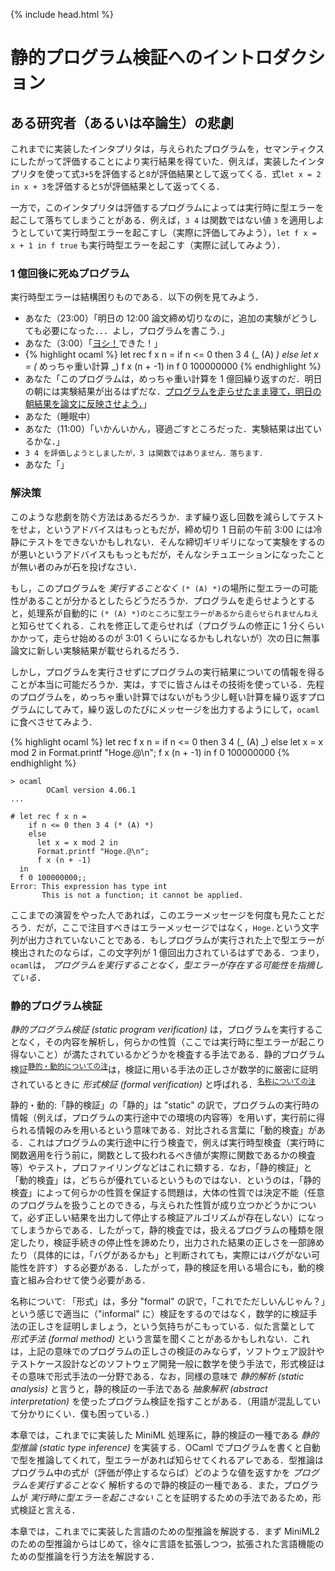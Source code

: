 {% include head.html %}

# 静的プログラム検証へのイントロダクション

## ある研究者（あるいは卒論生）の悲劇

これまでに実装したインタプリタは，与えられたプログラムを，セマンティクスにしたがって評価することにより実行結果を得ていた．例えば，実装したインタプリタを使って式`3+5`を評価すると`8`が評価結果として返ってくる．式`let x = 2 in x + 3`を評価すると`5`が評価結果として返ってくる．

一方で，このインタプリタは評価するプログラムによっては実行時に型エラーを起こして落ちてしまうことがある．例えば，`3 4` は関数ではない値 `3` を適用しようとしていて実行時型エラーを起こすし（実際に評価してみよう），`let f x = x + 1 in f true` も実行時型エラーを起こす（実際に試してみよう）．

### 1 億回後に死ぬプログラム

実行時型エラーは結構困りものである．以下の例を見てみよう．

- あなた（23:00）「明日の 12:00 論文締め切りなのに，追加の実験がどうしても必要になった．．．よし，プログラムを書こう．」
- あなた（3:00）「[ヨシ！](https://ja.wikipedia.org/wiki/%E7%8F%BE%E5%A0%B4%E7%8C%AB)できた！」
- {% highlight ocaml %}
  let rec f x n =
  if n <= 0 then 3 4 (_ (A) _)
  else
  let x = (_ めっちゃ重い計算 _)
  f x (n + -1)
  in
  f 0 100000000
  {% endhighlight %}
- あなた「このプログラムは，めっちゃ重い計算を 1 億回繰り返すのだ．明日の朝には実験結果が出るはずだな．[プログラムを走らせたまま寝て，明日の朝結果を論文に反映させよう．](<https://ja.wikipedia.org/wiki/%E3%83%95%E3%83%A9%E3%82%B0_(%E3%82%B9%E3%83%88%E3%83%BC%E3%83%AA%E3%83%BC)>)」
- あなた（睡眠中）
- あなた（11:00）「いかんいかん，寝過ごすところだった．実験結果は出ているかな．」
- `3 4 を評価しようとしましたが，3 は関数ではありません．落ちます．`
- あなた「」

### 解決策

このような悲劇を防ぐ方法はあるだろうか．まず繰り返し回数を減らしてテストをせよ，というアドバイスはもっともだが，締め切り 1 日前の午前 3:00 には冷静にテストをできないかもしれない．そんな締切ギリギリになって実験をするのが悪いというアドバイスももっともだが，そんなシチュエーションになったことが無い者のみが石を投げなさい．

もし，このプログラムを _実行することなく_ `(* (A) *)`の場所に型エラーの可能性があることが分かるとしたらどうだろうか．プログラムを走らせようとすると，処理系が自動的に `(* (A) *)のところに型エラーがあるから走らせられませんねえ`と知らせてくれる．これを修正して走らせれば（プログラムの修正に 1 分くらいかかって，走らせ始めるのが 3:01 くらいになるかもしれないが）次の日に無事論文に新しい実験結果が載せられるだろう．

しかし，プログラムを実行させずにプログラムの実行結果についての情報を得ることが本当に可能だろうか．実は，すでに皆さんはその技術を使っている．先程のプログラムを，めっちゃ重い計算ではないがもう少し軽い計算を繰り返すプログラムにしてみて，繰り返しのたびにメッセージを出力するようにして，`ocaml` に食べさせてみよう．

{% highlight ocaml %}
let rec f x n =
if n <= 0 then 3 4 (_ (A) _)
else
let x = x mod 2 in
Format.printf "Hoge.@\n";
f x (n + -1)
in
f 0 100000000
{% endhighlight %}

```
> ocaml
        OCaml version 4.06.1
...

# let rec f x n =
    if n <= 0 then 3 4 (* (A) *)
    else
      let x = x mod 2 in
      Format.printf "Hoge.@\n";
      f x (n + -1)
  in
  f 0 100000000;;
Error: This expression has type int
       This is not a function; it cannot be applied.
```

ここまでの演習をやった人であれば，このエラーメッセージを何度も見たことだろう．だが，ここで注目すべきはエラーメッセージではなく，`Hoge.`という文字列が出力されていないことである．もしプログラムが実行された上で型エラーが検出されたのならば，この文字列が 1 億回出力されているはずである．つまり，`ocaml`は， _プログラムを実行することなく，型エラーが存在する可能性を指摘している．_

### 静的プログラム検証

_静的プログラム検証 (static program verification)_ は，プログラムを実行することなく，その内容を解析し，何らかの性質（ここでは実行時に型エラーが起こり得ないこと）が満たされているかどうかを検査する手法である．静的プログラム検証<sup>[静的・動的についての注](#static)</sup>は，検証に用いる手法の正しさが数学的に厳密に証明されているときに _形式検証 (formal verification)_ と呼ばれる．<sup>[名称についての注](#jargon)</sup>

<a name="static">静的・動的</a>:「静的検証」の「静的」は "static" の訳で，プログラムの実行時の情報（例えば，プログラムの実行途中での環境の内容等）を用いず，実行前に得られる情報のみを用いるという意味である．対比される言葉に「動的検査」がある．これはプログラムの実行途中に行う検査で，例えば実行時型検査（実行時に関数適用を行う前に，関数として扱われるべき値が実際に関数であるかの検査等）やテスト，プロファイリングなどはこれに類する．なお，「静的検証」と「動的検査」は，どちらが優れているというものではない．というのは，「静的検査」によって何らかの性質を保証する問題は，大体の性質では決定不能（任意のプログラムを扱うことのできる，与えられた性質が成り立つかどうかについて，必ず正しい結果を出力して停止する検証アルゴリズムが存在しない）になってしまうからである．したがって，静的検査では，扱えるプログラムの種類を限定したり，検証手続きの停止性を諦めたり，出力された結果の正しさを一部諦めたり（具体的には，「バグがあるかも」と判断されても，実際にはバグがない可能性を許す）する必要がある．したがって，静的検証を用いる場合にも，動的検査と組み合わせて使う必要がある．

<a name="jargon">名称について</a>: 「形式」は，多分 "formal" の訳で，「これでただしいんじゃん？」という感じで適当に（"informal" に）検証をするのではなく，数学的に検証手法の正しさを証明しましょう，という気持ちがこもっている．似た言葉として _形式手法 (formal method)_ という言葉を聞くことがあるかもしれない．これは，上記の意味でのプログラムの正しさの検証のみならず，ソフトウェア設計やテストケース設計などのソフトウェア開発一般に数学を使う手法で，形式検証はその意味で形式手法の一分野である．なお，同様の意味で _静的解析 (static analysis)_ と言うと，静的検証の一手法である _抽象解釈 (abstract interpretation)_ を使ったプログラム検証を指すことがある．（用語が混乱していて分かりにくい．僕も困っている．）

<!-- プログラムを実行すれば実行結果が得られるのに，なぜわざわざ静的解析をや
ろうとするのだろうか．静的解析の用途としては，例えば以下のものがある．
\begin{itemize}
\item 静的解析によって，プログラムの実行に一切影響を与えないプログラム
  中の部分を発見したり，常に一定の値を取る変数を発見するなどして，プロ
  グラムの実行効率を上げることができる．これらは言語処理系，特にコンパ
  イラの文脈では\intro{最適化}{optimization}として知られる処理である．
\item プログラム中には「絶対に成り立っているはずというプログラマの意図」
  を\intro{アサーション}{assertion}として記述することがある．例えば，
  以下のC言語の関数@sum@は2つの整数引数@x@と@y@をとり，@x+y@を返す関数
  であるというプログラマの意図が@assert(ret == x + y);@という文で表現
  されている．\footnote{@assert(e)@は実行時には@e@を評価し，その結果が偽（C言語では@0@）であ
  ればエラーを報告してプログラムを終了する関数やマクロとして実装されていること
  が多い．}
  #{&}
  /* Returns x+y */
  unsigned int sum(unsigned int x, unsigned int y) {
    unsigned int i = 0;
    unsigned int ret = x;
    while (i < y) {
      ++i; ++ret;
    }
    assert(ret == x + y);
    return ret;
  }
  #{@}
  アサーションはプログラマが「絶対に成り立つ」と表明した条件なので，こ
  れが実際に成り立っていることを保証するのは，プログラムの信頼性を向上
  させる上で重要である．これを保証する手段として静的解析が使われること
  がある．つまり，@assert@文が実行されるときには引数が@0@ではないこと
  を，プログラムを解析することによっていわば「証明」することで，アサー
  ションが必ず成り立つことを保証するわけである．

  ここでは例として@assert@が成り立っていることを保証するための解析につ
  いて取り上げたがより一般に「プログラムが意図（＝仕様）通りに動作する
    ことを証明するための静的解析」を\intro{形式検証}{formal
    verification}と呼ぶ．\footnote{ちなみに，上
    記のプログラムでは，@while@ループで条件がテストされる際に必ず
    @ret - i == x && i <= y@が成り立っていることを発見できれば，
    アサーションが必ず成り立つことが証明できる．（ループを抜けたときには，
      @while@文の条件節が偽になるはずなので，@i >= y@が成り立っているはずである．
      すると，上記の条件と合わせて@ret - i == x && i == y@が成り立っていることになり，
      ここから@ret == x + y@が導ける．）このようなループ文の先頭に
    到達したときに必ず成り立っている条件を\intro{ループ不変条件}{loop invariant}と
    呼ぶ．良いループ不変条件を発見するのは，形式検証においてとても重要な
    テクニックである．また，自分でプログラムを書く際にも，ループ不変条件を
    意識して書くことで，バグを減らせることが多い．}
\end{itemize} -->

<!-- では，プログラムの実行結果についての情報を得る方法は評価だけなのだろうか．\emph{プログラム実行することなく}プログラムの実行結果についてなんらかの情報を予測することは可能だろうか．こ章のテーマは，プログラムを実行せずに解析して，その実行についての情報を得る方法である\intro静的解析}{static analysis}である．\footnote{ここでいう「静的」とは「プログラムを実行る前に」という意味である．反対にプログラムを実行させて行う解析を\intro{動的解析}dynamic analysis}と呼ぶ．例えば，プログラムを実行して実行時間の大部分を占める（すなわち効率化をすることで効果が上がりやすい）関数を探す方法（\intro{プロファイリング}{profiling}）や，プログラムを様々な入力で実行してバグを見つける方法（\intro{ソフトウェアテスト}{software test}）はそのような動的解析の一種である．} -->

<!-- 形式検証は，テストを補完する方法として最近結構使われ始めている．
\footnote{例えばFacebookはinferという形式検証ツールをソースコード管理
  ツールと統合して動作させており，プログラマがコミットした内容を自動で
  検証し，誤りの可能性を自動的に指摘するということをやっているとのこと
  である\cite{}．}本章は，簡単な形式検証手法を実装してみることにより，
静的解析に馴染んでもらうことを目的としている．静的解析のうち，上で取り
上げた最適化については，後日講義で取り上げる予定である． -->

本章では，これまでに実装した MiniML 処理系に，静的検証の一種である _静的型推論 (static type inference)_ を実装する．OCaml でプログラムを書くと自動で型を推論してくれて，型エラーがあれば知らせてくれるアレである．型推論はプログラム中の式が（評価が停止するならば）どのような値を返すかを _プログラムを実行することなく_ 解析するので静的検証の一種である．また，プログラムが _実行時に型エラーを起こさない_ ことを証明するための手法であるため，形式検証と言える．

<!-- なお，上で説明したちょっと格好いい形式検証に比べて，だいぶ保証する性質がしょぼく見えるかも知れないが，人間はそういうしょぼいエラーを含むプログラムを頻繁に書く（実行時型エラーに遭遇してしょんぼりした経験ない？），軽い解析なのに結構役に立つ，モジュールに基づく情報の隠蔽  と相性が良い，関数型言語ととても相性がよい，型推論をベースにしてさら  に格好いい形式検証を作ることができる等の利点がある．} -->

本章では，これまでに実装した言語のための型推論を解説する．まず MiniML2 のための型推論からはじめて，徐々に言語を拡張しつつ，拡張された言語機能のための型推論を行う方法を解説する．
